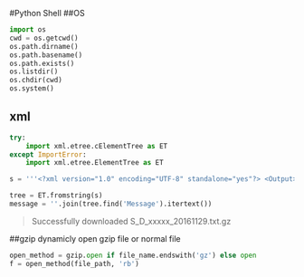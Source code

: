 #Python Shell
##OS
```python
import os
cwd = os.getcwd()
os.path.dirname()
os.path.basename()
os.path.exists()
os.listdir()
os.chdir(cwd)
os.system()
```
## xml
```python
try:
    import xml.etree.cElementTree as ET
except ImportError:
    import xml.etree.ElementTree as ET

s = '''<?xml version="1.0" encoding="UTF-8" standalone="yes"?> <Output> <Message>Successfully downloaded S_D_xxxxx_20161129.txt.gz</Message> </Output>'''

tree = ET.fromstring(s)
message = ''.join(tree.find('Message').itertext())
```

> Successfully downloaded S_D_xxxxx_20161129.txt.gz

##gzip
dynamicly open gzip file or normal file
```python
open_method = gzip.open if file_name.endswith('gz') else open
f = open_method(file_path, 'rb')
```

